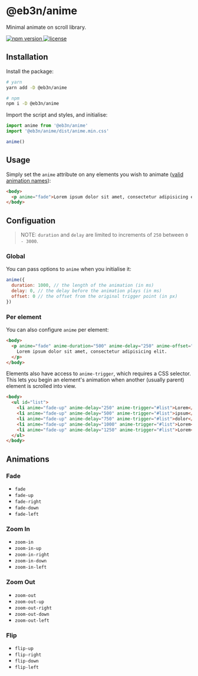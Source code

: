 # @eb3n/anime

Minimal animate on scroll library.

<a href="https://npmjs.com/package/@eb3n/anime">
  <img src="https://img.shields.io/npm/v/@eb3n/anime" alt="npm version">
</a>
<a href="https://npmjs.com/package/@eb3n/anime">
  <img src="https://img.shields.io/npm/l/@eb3n/anime" alt="license">
</a>

## Installation

Install the package:

```sh
# yarn
yarn add -D @eb3n/anime

# npm
npm i -D @eb3n/anime
```

Import the script and styles, and initialise:

```js
import anime from '@eb3n/anime'
import '@eb3n/anime/dist/anime.min.css'

anime()
```

## Usage

Simply set the `anime` attribute on any elements you wish to animate ([valid animation names](#animations)):

```html
<body>
  <p anime="fade">Lorem ipsum dolor sit amet, consectetur adipisicing elit.</p>
</body>
```

## Configuation

> NOTE: `duration` and `delay` are limited to increments of `250` between `0 - 3000`.

### Global

You can pass options to `anime` when you initialise it:

```js
anime({
  duration: 1000, // the length of the animation (in ms)
  delay: 0, // the delay before the animation plays (in ms)
  offset: 0 // the offset from the original trigger point (in px)
})
```

### Per element

You can also configure `anime` per element:

```html
<body>
  <p anime="fade" anime-duration="500" anime-delay="250" anime-offset="100">
    Lorem ipsum dolor sit amet, consectetur adipisicing elit.
  </p>
</body>
```

Elements also have access to `anime-trigger`, which requires a CSS selector. This lets you begin an element's animation when another (usually parent) element is scrolled into view.

```html
<body>
  <ul id="list">
    <li anime="fade-up" anime-delay="250" anime-trigger="#list">Lorem</li>
    <li anime="fade-up" anime-delay="500" anime-trigger="#list">ipsum</li>
    <li anime="fade-up" anime-delay="750" anime-trigger="#list">dolor</li>
    <li anime="fade-up" anime-delay="1000" anime-trigger="#list">Lorem</li>
    <li anime="fade-up" anime-delay="1250" anime-trigger="#list">Lorem</li>
  </ul>
</body>
```

## Animations

### Fade

- `fade`
- `fade-up`
- `fade-right`
- `fade-down`
- `fade-left`

### Zoom In

- `zoom-in`
- `zoom-in-up`
- `zoom-in-right`
- `zoom-in-down`
- `zoom-in-left`

### Zoom Out

- `zoom-out`
- `zoom-out-up`
- `zoom-out-right`
- `zoom-out-down`
- `zoom-out-left`

### Flip

- `flip-up`
- `flip-right`
- `flip-down`
- `flip-left`
